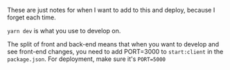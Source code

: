 These are just notes for when I want to add to this and deploy, because I forget each time.

`yarn dev` is what you use to develop on.

The split of front and back-end means that when you want to develop and see front-end changes, you
need to add PORT=3000 to `start:client` in the `package.json`. For deployment, make sure it's `PORT=5000`